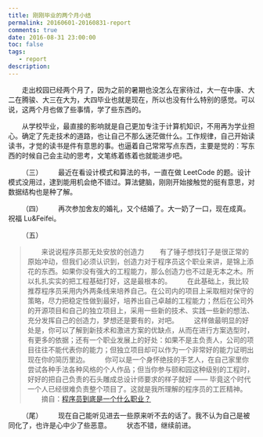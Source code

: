 ```yaml
---
title: 刚刚毕业的两个月小结
permalink: 20160601-20160831-report
comments: true
date: 2016-08-31 23:00:00
toc: false
tags:
   - report
description:
---
```


&emsp;&emsp;走出校园已经两个月了，因为之前的暑期也没怎么在家待过，大一在中康、大二在腾骏、大三在大为，大四毕业也就是现在，所以也没有什么特别的感觉。可以说，这两个月也做了些事情，学了些东西的。
<!-- more -->
&emsp;&emsp;从学校毕业，最直接的影响就是自己更加专注于计算机知识，不用再为学业担心。确定了先走技术的道路，也让自己不那么迷茫做什么。工作规律，自己开始读读书，才觉的读书是件有意思的事。也逼着自己常常写点东西，主要是觉的：写东西的时候自己会主动的思考，文笔练着练着也就能进步吧。
<!--
&emsp;&emsp;（一）
&emsp;&emsp;DMV 是毕业后自己第一个项目，全栈开发。初版两周上线，后有花了一周多的时间编写了答题记录的功能。其中的收获是：项目框架的搭建和前端入门知识。原来的项目搭建都不是自己做的，也一直觉的是一件很难的事情。也许就是因为没有做过才觉的难，做过之后也觉的不过如此。项目的页面不多，但都是自己一点点写的，HTML JS 原来也就是自己改改，没有完整写过，这次算是一次不错的锻炼。写前端的时候才发现现在的前端真的是日新月异 AngularJS React 好多好多自己都没有听过的东西，也是从 Mengqi 那里了解到了很多。可惜的是自己没有实际的用上这些，如有机会一定尝试。
&emsp;&emsp;DMV 项目流量平平，因为有 Domain 类项目的工作，DMV 的维护就暂时放置了，还是心有不舍的。期间和 John 聊过一次关于产品的事基本总结为：
\- 产品项目是会有失败的，有流量的项目才有维护的意义。
\- 大型项目只有成功与失败之分，没有中间项，失败将代价很大。
\- 不一定要留住用户。
\- 更小的成本更高的流量，高流量后就可以做很多的事。
&emsp;&emsp;（二）
&emsp;&emsp;Domain 信息类项目，使用的架构和 DMV 一致，逻辑更加简单。自己主要做了数据整理，收获是关于 SQL 命令。SQL 就可以直接处理很多的事情。使用了 RMI 做数据同步，用反射写了一段程序，是一次有突破的尝试。
&emsp;&emsp;一次看到自己年初的简历，笑了。自己是真敢写，能写个 Hello World 就敢标成了解。从会用到原理，是接下要走的路。
-->
&emsp;&emsp;（三）
&emsp;&emsp;最近在看设计模式和算法的书，一直在做 LeetCode 的题。设计模式没用过，逮到能用机会绝不错过。算法健脑，刚刚开始接触觉的挺有意思，对数据结构也是种了解。

&emsp;&emsp;（四）
&emsp;&emsp;再次参加舍友的婚礼，又个结婚了。大一奶了一口，现在成真。祝福 Lu&Feifei。

&emsp;&emsp;（五）
> &emsp;&emsp;来说说程序员那无处安放的创造力
> &emsp;&emsp;有了锤子想找钉子是很正常的原始冲动，但我们必须认识到，创造力对于程序员这个职业来讲，是锦上添花的东西。如果你没有强大的工程能力，那么创造力也不过是无本之木。所以扎扎实实的把工程基础打好，这是最根本的。
> &emsp;&emsp;在此基础上，我比较推荐程序员采用内外两条线来培养自己。在公司内的项目上采取相对保守的策略，尽力把稳定性做到最好，培养出自己卓越的工程能力；然后在公司外的开源项目和自己的独立项目上，采用一些新的技术、实践一些新的想法、充分发挥自己的创造力，梦想还是要有的，对吧。
> &emsp;&emsp;这样做最明显的好处是，你可以了解到新技术和激进方案的优缺点，从而在进行方案选型时，有更多的依据；还有一个职业发展上的好处：如果不是主负责人，公司的项目往往不能代表你的能力；但独立项目却可以作为一个非常好的能力证明出现在你的简历里边。
> &emsp;&emsp;你可以是一个身怀绝技的手艺人，在自己家里你尝试各种手法各种风格的个人作品；但当你参与颐和园这种级别的工程时，好好的把自己负责的石头雕成总设计师要求的样子就好 —— 毕竟这个时代一个人已经很难负责整个项目了。这就是我所理解的程序员的工匠精神。
> &emsp;&emsp;摘自：[程序员到底是一个什么职业？](http://mp.weixin.qq.com/s?__biz=MzI5OTI5Njg2Mg==&mid=2247483667&idx=1&sn=d6e5953c7a7835148e3822b919b82416#rd)

&emsp;&emsp;（尾）
&emsp;&emsp;现在自己能听见进去一些原来听不去的话了。我不认为自己是被同化了，也许是心中少了些恶意。
&emsp;&emsp;状态不错，继续前进。

